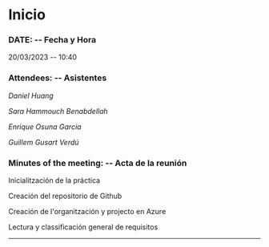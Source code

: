 # Inicio

### DATE: -- Fecha y Hora

20/03/2023 -- 10:40

### Attendees: -- Asistentes

_Daniel Huang_

_Sara Hammouch Benabdellah_

_Enrique Osuna Garcia_

_Guillem Gusart Verdú_

### Minutes of the meeting: -- Acta de la reunión

Inicialitzación de la práctica

Creación del repositorio de Github

Creación de l'organitzación y projecto en Azure

Lectura y classificación general de requisitos

---
